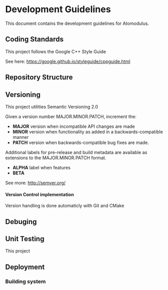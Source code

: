 # Development Guidelines

This document contains the development guidelines for Atomodulus.

## Coding Standards
This project follows the Google C++ Style Guide

See here:
https://google.github.io/styleguide/cppguide.html

## Repository Structure

## Versioning
This project utilities Semantic Versioning 2.0

Given a version number MAJOR.MINOR.PATCH, increment the:
- **MAJOR** version when incompatible API changes are made
- **MINOR** version when functionality as added in a backwards-compatible manner
- **PATCH** version when backwards-compatible bug fixes are made.

Additional labels for pre-release and build metadata are available as extensions to the MAJOR.MINOR.PATCH format.
- **ALPHA** label when features 
- **BETA**


See more:
http://semver.org/

#### Version Control implementation
Version handling is done automaticly with Git and CMake

## Debuging

## Unit Testing
This project 

## Deployment

### Building system
